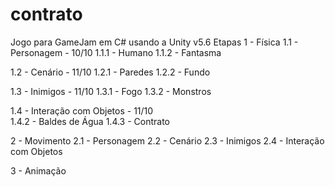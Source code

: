 # contrato
Jogo para GameJam em C# usando a Unity v5.6
Etapas
1 - Física 
  1.1 - Personagem - 10/10
    1.1.1 - Humano
    1.1.2 - Fantasma
   
  1.2 - Cenário - 11/10
    1.2.1 - Paredes
    1.2.2 - Fundo
  
  1.3 - Inimigos - 11/10
    1.3.1 - Fogo
    1.3.2 - Monstros
    
  1.4 - Interação com Objetos - 11/10      
    1.4.2 - Baldes de Água
    1.4.3 - Contrato    
    
2 - Movimento
  2.1 - Personagem
  2.2 - Cenário
  2.3 - Inimigos
  2.4 - Interação com Objetos

3 - Animação
